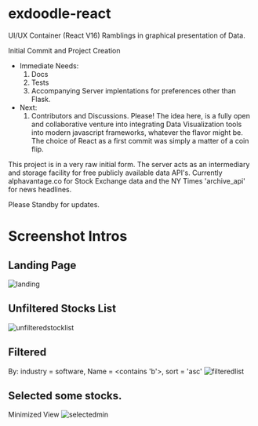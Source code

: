 # exdoodle-react
UI/UX Container (React V16) Ramblings in graphical presentation of Data.

Initial Commit and Project Creation
  - Immediate Needs:
      1. Docs
      2. Tests
      3. Accompanying Server implentations for preferences other than Flask.
  - Next:
      1. Contributors and Discussions.  Please!  The idea here, is a fully open and collaborative venture into integrating Data Visualization
      tools into modern javascript frameworks, whatever the flavor might be.  The choice of React as a first commit was simply
      a matter of a coin flip.


This project is in a very raw initial form.  The server acts as an intermediary and storage facility for free publicly available data API's.
Currently alphavantage.co for Stock Exchange data and the NY Times 'archive_api' for news headlines.

Please Standby for updates.

# Screenshot Intros

## Landing Page
![landing](https://user-images.githubusercontent.com/10500450/38440856-c325e968-39b0-11e8-8a8a-025cba2b1aac.png)

## Unfiltered Stocks List
![unfilteredstocklist](https://user-images.githubusercontent.com/10500450/38441216-fc6dcae6-39b1-11e8-8bfb-6b3d928b901c.png)

## Filtered
By: industry = software, Name = <contains 'b'>, sort = 'asc'
![filteredlist](https://user-images.githubusercontent.com/10500450/38441588-40c53124-39b3-11e8-9e6f-e4c17022f3aa.png)

## Selected some stocks.
Minimized View
![selectedmin](https://user-images.githubusercontent.com/10500450/38441896-4465f5d8-39b4-11e8-87ee-d2b4fb23889a.png)
